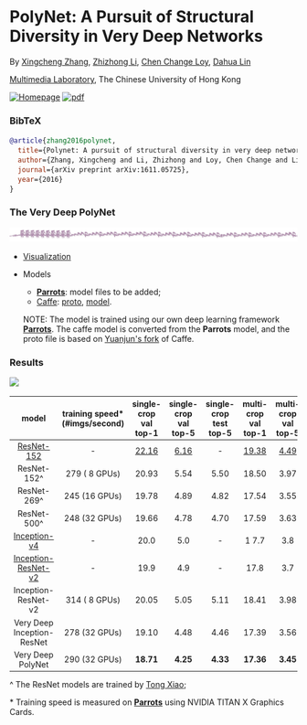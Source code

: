 # PolyNet: A Pursuit of Structural Diversity in Very Deep Networks

By [Xingcheng Zhang](https://www.linkedin.com/in/xingchengzhang/), [Zhizhong Li](http://mmlab.ie.cuhk.edu.hk/html_people/postgraduate_Zhizhong_Li.html), [Chen Change Loy](http://personal.ie.cuhk.edu.hk/~ccloy/), [Dahua Lin](http://dahua.me)

[Multimedia Laboratory](http://mmlab.ie.cuhk.edu.hk), The Chinese University of Hong Kong

[![Homepage](https://img.shields.io/badge/Project-Homepage-orange.svg?style=flat&colorA=E1523D&colorB=007D8A)](http://mmlab.ie.cuhk.edu.hk/projects/cu_deeplink/)
[![pdf](https://img.shields.io/badge/Arxiv-pdf-orange.svg?style=flat)](https://arxiv.org/abs/1611.05725)

### BibTeX

```bib
@article{zhang2016polynet,
  title={Polynet: A pursuit of structural diversity in very deep networks},
  author={Zhang, Xingcheng and Li, Zhizhong and Loy, Chen Change and Lin, Dahua},
  journal={arXiv preprint arXiv:1611.05725},
  year={2016}
}
```

### The Very Deep PolyNet
  ![PolyNet](polynet.png)
* [Visualization](http://ethereon.github.io/netscope/#/gist/b22923712859813a051c796b19ce5944)
* Models
    * [**Parrots**](http://www.parrotsdnn.org): model files to be added;
    * [Caffe](https://github.com/yjxiong/caffe): [proto](https://drive.google.com/open?id=0B6pxsvrUJ931aTJmdEJOODhtQ3c), [model](https://drive.google.com/open?id=0B6pxsvrUJ931WXluclRBVDAtaEk).

  NOTE: The model is trained using our own deep learning framework [**Parrots**](http://www.parrotsdnn.org). The caffe model is converted from the **Parrots** model, and the proto file is based on [Yuanjun's fork](https://github.com/yjxiong/caffe) of Caffe.

### Results

  <img src="https://rawgit.com/CUHK-MMLAB/polynet/master/compare.svg" width="60%">

model|training speed* (#imgs/second)|single-crop val top-1|single-crop val top-5|single-crop test top-5 | multi-crop val top-1 | multi-crop val top-5
:---:|:---:|:---:|:---:|:---:|:---:|:---:
[ResNet-152](https://github.com/KaimingHe/deep-residual-networks) |-| [22.16](https://github.com/facebook/fb.resnet.torch#single-crop-224x224-validation-error-rate) | [6.16](https://github.com/facebook/fb.resnet.torch#single-crop-224x224-validation-error-rate) | - | [19.38](https://arxiv.org/pdf/1512.03385.pdf) | [4.49](https://arxiv.org/pdf/1512.03385.pdf)
ResNet-152^ |279 ( 8 GPUs)| 20.93 | 5.54 | 5.50 | 18.50 | 3.97
ResNet-269^ |245 (16 GPUs)| 19.78 | 4.89 | 4.82 | 17.54 | 3.55
ResNet-500^ |248 (32 GPUs)| 19.66 | 4.78 | 4.70 | 17.59	| 3.63
[Inception-v4](https://arxiv.org/abs/1602.07261) |-| 20.0 | 5.0 | -| 1 7.7 | 3.8
[Inception-ResNet-v2](https://arxiv.org/abs/1602.07261) |-| 19.9 |  4.9 | - | 17.8 | 3.7
Inception-ResNet-v2 |314 ( 8 GPUs)| 20.05  | 5.05  | 5.11 | 18.41 | 3.98
Very Deep Inception-ResNet |278 (32 GPUs)| 19.10 | 4.48 | 4.46 | 17.39  | 3.56
Very Deep PolyNet |290 (32 GPUs)| **18.71** | **4.25** | **4.33** | **17.36**  | **3.45**

  ^ The ResNet models are trained by [Tong Xiao](https://github.com/Cysu);

  \* Training speed is measured on [**Parrots**](http://www.parrotsdnn.org) using NVIDIA TITAN X Graphics Cards.
